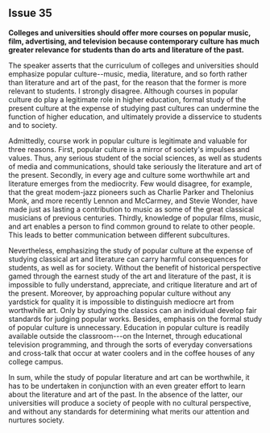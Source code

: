 
Issue 35
---------------------------
**Colleges and universities should offer more courses on popular music, film, advertising, and
television because contemporary culture has much greater relevance for students than do arts
and literature of the past.**

The speaker asserts that the curriculum of colleges and universities should emphasize popular
culture--music, media, literature, and so forth rather than literature and art of the past, for the
reason that the former is more relevant to students. I strongly disagree. Although courses in
popular culture do play a legitimate role in higher education, formal study of the present culture
at the expense of studying past cultures can undermine the function of higher education, and
ultimately provide a disservice to students and to society.

Admittedly, course work in popular culture is legitimate and valuable for three reasons. First,
popular culture is a mirror of society's impulses and values. Thus, any serious student of the
social sciences, as well as students of media and communications, should take seriously the
literature and art of the present. Secondly, in every age and culture some worthwhile art and
literature emerges from the mediocrity. Few would disagree, for example, that the great
modem-jazz pioneers such as Charlie Parker and Thelonius Monk, and more recently Lennon
and McCarmey, and Stevie Wonder, have made just as lasting a contribution to music as some
of the great classical musicians of previous centuries. Thirdly, knowledge of popular films,
music, and art enables a person to find common ground to relate to other people. This leads to
better communication between different subcultures.

Nevertheless, emphasizing the study of popular culture at the expense of studying classical
art and literature can carry harmful consequences for students, as well as for society. Without
the benefit of historical perspective gamed through the earnest study of the art and literature of
the past, it is impossible to fully understand, appreciate, and critique literature and art of the
present. Moreover, by approaching popular culture without any yardstick for quality it is
impossible to distinguish mediocre art from worthwhile art. Only by studying the classics can
an individual develop fair standards for judging popular works. Besides, emphasis on the
formal study of popular culture is unnecessary. Education in popular culture is readily available
outside the classroom---on the Internet, through educational television programming, and
through the sorts of everyday conversations and cross-talk that occur at water coolers and in
the coffee houses of any college campus.

In sum, while the study of popular literature and art can be worthwhile, it has to be
undertaken in conjunction with an even greater effort to learn about the literature and art of the
past. In the absence of the latter, our universities will produce a society of people with no
cultural perspective, and without any standards for determining what merits our attention and
nurtures society.


